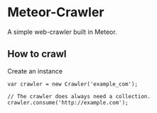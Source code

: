 # Meteor-Crawler

A simple web-crawler built in Meteor.

## How to crawl

Create an instance

    var crawler = new Crawler('example_com');

    // The crawler does always need a collection.
    crawler.consume('http://example.com');
